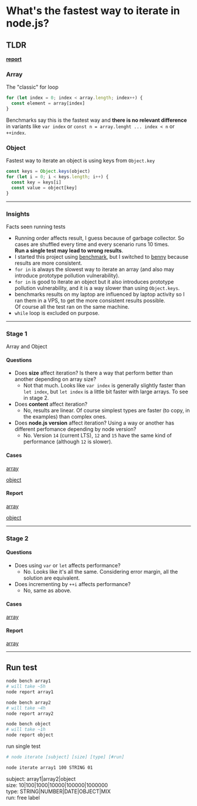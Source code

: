 # What's the fastest way to iterate in node.js?

## TLDR

**[report](https://simone-sanfratello.github.io/public/node-bench-iteration/index.html)**

### Array

The "classic" for loop

```js
for (let index = 0; index < array.length; index++) {
  const element = array[index]
}
```

Benchmarks say this is the fastest way and **there is no relevant difference** in variants like `var index` or `const n = array.lenght ... index < n` or `++index`.

### Object

Fastest way to iterate an object is using keys from `Object.key`

```js
const keys = Object.keys(object)
for (let i = 0; i < keys.length; i++) {
  const key = keys[i]
  const value = object[key]
}
```

---

### Insights

Facts seen running tests

- Running order affects result, I guess because of garbage collector. So cases are shuffled every time and every scenario runs 10 times.  
**Run a single test may lead to wrong results**.
- I started this project using [benchmark](https://benchmarkjs.com), but I switched to [benny](https://github.com/caderek/benny) because results are more consistent.
- `for in` is always the slowest way to iterate an array (and also may introduce prototype pollution vulnerability).
- `for in` is good to iterate an object but it also introduces prototype pollution vulnerability, and it is a way slower than using `Object.keys`.
- benchmarks results on my laptop are influenced by laptop activity so I ran them in a VPS, to get the more consistent results possible.  
Of course all the test ran on the same machine.
- `while` loop is excluded on purpose.

---

### Stage 1

Array and Object

#### Questions

- Does **size** affect iteration? Is there a way that perform better than another depending on array size?
  - Not that much. Looks like `var index` is generally slightly faster than `let index`, but `let index` is a little bit faster with large arrays. To see in stage 2.
- Does **content** affect iteration?
  - No, results are linear. Of course simplest types are faster (to copy, in the examples) than complex ones.
- Does **node.js version** affect iteration? Using a way or another has different perfomance depending by node version?
  - No. Version `14` (current LTS), `12` and `15` have the same kind of performance (although `12` is slower).

#### Cases

[array](cases/array1.js)

[object](cases/object.js)

#### Report

[array](https://simone-sanfratello.github.io/public/node-bench-iteration/index.html?subject=array1)

[object](https://simone-sanfratello.github.io/public/node-bench-iteration/index.html?subject=object)

---

### Stage 2

#### Questions

- Does using `var` or `let` affects performance?
  - No. Looks like it's all the same. Considering error margin, all the solution are equivalent.
- Does incrementing by `++i` affects performance?
  - No, same as above.

#### Cases

[array](cases/array2.js)

#### Report

[array](https://simone-sanfratello.github.io/public/node-bench-iteration/index.html?subject=array2)

---

## Run test

```bash
node bench array1
# will take ~5h
node report array1

node bench array2
# will take ~4h
node report array2

node bench object
# will take ~1h
node report object
```

run single test

```bash
# node iterate [subject] [size] [type] [#run]

node iterate array1 100 STRING 01
```

subject: array1|array2|object  
size: 10|100|1000|10000|100000|1000000  
type: STRING|NUMBER|DATE|OBJECT|MIX  
run: free label  
